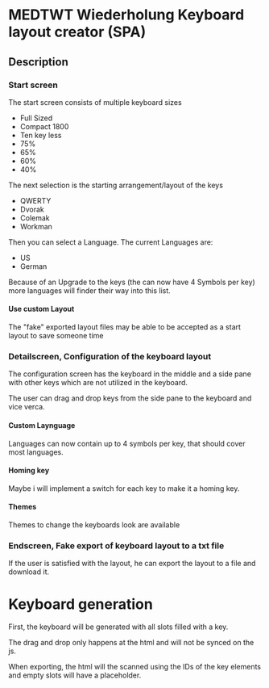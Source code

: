 # MEDTWT Wiederholung Keyboard layout creator (SPA)

## Description

### Start screen
The start screen consists of multiple keyboard sizes

- Full Sized
- Compact 1800
- Ten key less
- 75%
- 65%
- 60%
- 40%

The next selection is the starting arrangement/layout of the keys

- QWERTY
- Dvorak
- Colemak
- Workman

Then you can select a Language. The current Languages are:

 - US
 - German

Because of an Upgrade to the keys (the can now have 4 Symbols per key) more languages will finder
their way into this list.

#### Use custom Layout

The "fake" exported layout files may be able to be accepted as a start layout to save someone time

### Detailscreen, Configuration of the keyboard layout

The configuration screen has the keyboard in the middle and a side pane 
with other keys which are not utilized in the keyboard.

The user can drag and drop keys from the side pane to the keyboard and 
vice verca.

#### Custom Laynguage

Languages can now contain up to 4 symbols per key, that should cover most languages.

#### Homing key

Maybe i will implement a switch for each key to make it a homing key.

#### Themes

Themes to change the keyboards look are available

### Endscreen, Fake export of keyboard layout to a txt file

If the user is satisfied with the layout, he can export the layout to a
file and download it.



# Keyboard generation

First, the keyboard will be generated with all slots filled with a key. 

The drag and drop only happens at the html and will not be synced on the js.

When exporting, the html will the scanned using the IDs of the key elements and empty
slots will have a placeholder.